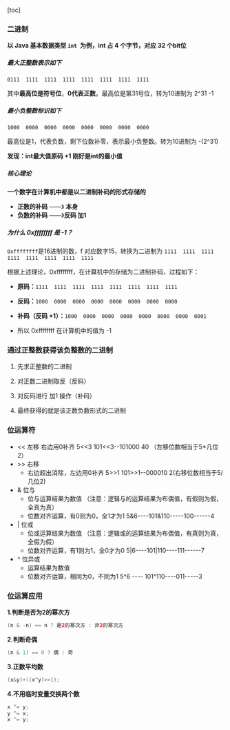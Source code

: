 [toc]

### 二进制

**以 Java 基本数据类型 `int `为例，int 占 4 个字节，对应 32 个bit位**

##### 最大正整数表示如下

`0111  1111  1111  1111  1111  1111  1111  1111`

其中**最高位是符号位**，**0代表正数**。最高位是第31号位，转为10进制为 2^31 -1

##### 最小负整数标识如下

`1000  0000  0000  0000  0000  0000  0000  0000`

最高位是1，代表负数，剩下位数补零，表示最小负整数。转为10进制为 -(2^31)

**发现：int最大值原码 +1 刚好是int的最小值**

##### 核心理论

**一个数字在计算机中都是以二进制补码的形式存储的**

- **正数的补码** ——》 **本身**
- **负数的补码** ——》**反码 加1**

##### 为什么 0xffffffff 是 -1？

`0xffffffff`是16进制的数，f 对应数字15，转换为二进制为 `1111  1111  1111  1111  1111  1111  1111  1111`

根据上述理论，0xffffffff，在计算机中的存储为二进制补码，过程如下：

- **原码：**`1111  1111  1111  1111  1111  1111  1111  1111`
- **反码：**`1000  0000  0000  0000  0000  0000  0000  0000`
- **补码（反码 +1）：**`1000  0000  0000  0000  0000  0000  0000  0001`

- 所以 0xffffffff 在计算机中的值为 -1



### 通过正整数获得该负整数的二进制

1. 先求正整数的二进制
2. 对正数二进制取反（反码）
3. 对反码进行 加1 操作（补码）

4. 最终获得的就是该正数负数形式的二进制



### 位运算符

- << 左移 右边用0补齐
  5<<3 101<<3--101000 40 （左移位数相当于5*几位2）
- \>> 右移
  - 右边超出消除，左边用0补齐
    5>>1 101>>1--000010 2(右移位数相当于5/几位2)
- & 位与
  - 位与运算结果为数值 （注意：逻辑与的运算结果为布偶值，有假则为假，全真为真）
  - 位数对齐运算，有0则为0，全1才为1
    5&6----101&110-----100------4
- | 位或
  - 位或运算结果为数值 （注意：逻辑或的运算结果为布偶值，有真则为真，全假为假）
  - 位数对齐运算，有1则为1，全0才为0
    5|6----101|110----111------7
- ^ 位异或
  - 运算结果为数值
  - 位数对齐运算，相同为0，不同为1
    5^6 ---- 101^110----011-----3



### 位运算应用

**1.判断是否为2的幂次方**

```java
(n & -n) == n ? 是2的幂次方 : 非2的幂次方
```

**2.判断奇偶**

```java
(n & 1) == 0 ? 偶 : 奇
```

**3.正数平均数**

```java
(x&y)+((x^y)>>1);
```

**4.不用临时变量交换两个数**

```java
x ^= y;
y ^= x;
x ^= y;
```


